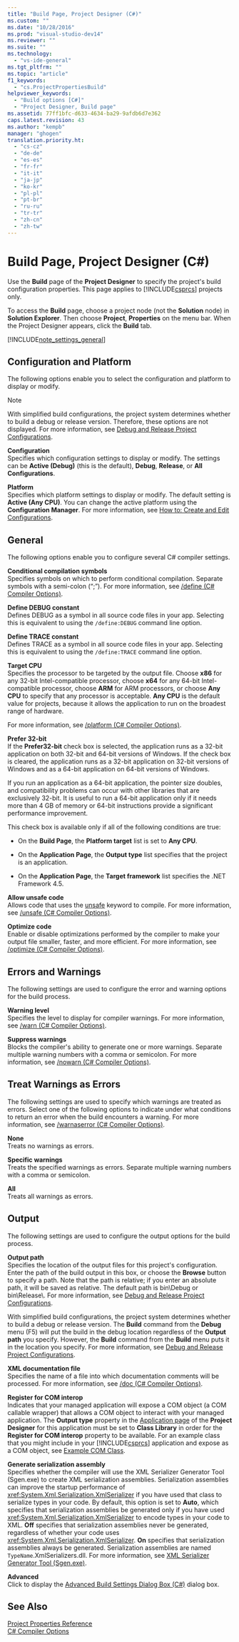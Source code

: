 ```yaml
---
title: "Build Page, Project Designer (C#)"
ms.custom: ""
ms.date: "10/28/2016"
ms.prod: "visual-studio-dev14"
ms.reviewer: ""
ms.suite: ""
ms.technology: 
  - "vs-ide-general"
ms.tgt_pltfrm: ""
ms.topic: "article"
f1_keywords: 
  - "cs.ProjectPropertiesBuild"
helpviewer_keywords: 
  - "Build options [C#]"
  - "Project Designer, Build page"
ms.assetid: 77ff1bfc-d633-4634-ba29-9afdb6d7e362
caps.latest.revision: 43
ms.author: "kempb"
manager: "ghogen"
translation.priority.ht: 
  - "cs-cz"
  - "de-de"
  - "es-es"
  - "fr-fr"
  - "it-it"
  - "ja-jp"
  - "ko-kr"
  - "pl-pl"
  - "pt-br"
  - "ru-ru"
  - "tr-tr"
  - "zh-cn"
  - "zh-tw"
---
```

# Build Page, Project Designer (C#)
Use the **Build** page of the **Project Designer** to specify the project's build configuration properties. This page applies to [!INCLUDE[csprcs](../../data-tools/includes/csprcs_md.md)] projects only.  
  
 To access the **Build** page, choose a project node (not the **Solution** node) in **Solution Explorer**. Then choose **Project**, **Properties** on the menu bar. When the Project Designer appears, click the **Build** tab.  
  
 [!INCLUDE[note_settings_general](../../data-tools/includes/note_settings_general_md.md)]  
  
## Configuration and Platform  
 The following options enable you to select the configuration and platform to display or modify.  
  
> [!NOTE]
>  With simplified build configurations, the project system determines whether to build a debug or release version. Therefore, these options are not displayed. For more information, see [Debug and Release Project Configurations](http://msdn.microsoft.com/en-us/0440b300-0614-4511-901a-105b771b236e).  
  
 **Configuration**  
 Specifies which configuration settings to display or modify. The settings can be **Active (Debug)** (this is the default), **Debug**, **Release**, or **All Configurations**.  
  
 **Platform**  
 Specifies which platform settings to display or modify. The default setting is **Active (Any CPU)**. You can change the active platform using the **Configuration Manager**. For more information, see [How to: Create and Edit Configurations](../../ide/how-to-create-and-edit-configurations.md).  
  
## General  
 The following options enable you to configure several C# compiler settings.  
  
 **Conditional compilation symbols**  
 Specifies symbols on which to perform conditional compilation. Separate symbols with a semi-colon (“;”). For more information, see [/define (C# Compiler Options)](../Topic/-define%20\(C%23%20Compiler%20Options\).md).  
  
 **Define DEBUG constant**  
 Defines DEBUG as a symbol in all source code files in your app. Selecting this is equivalent to using the `/define:DEBUG` command line option.  
  
 **Define TRACE constant**  
 Defines TRACE as a symbol in all source code files in your app. Selecting this is equivalent to using the `/define:TRACE` command line option.  
  
 **Target CPU**  
 Specifies the processor to be targeted by the output file. Choose **x86** for any 32-bit Intel-compatible processor, choose **x64** for any 64-bit Intel-compatible processor, choose **ARM** for ARM processors, or choose **Any CPU** to specify that any processor is acceptable. **Any CPU** is the default value for projects, because it allows the application to run on the broadest range of hardware.  
  
 For more information, see [/platform (C# Compiler Options)](../Topic/-platform%20\(C%23%20Compiler%20Options\).md).  
  
 **Prefer 32-bit**  
 If the **Prefer32-bit** check box is selected, the application runs as a 32-bit application on both 32-bit and 64-bit versions of Windows. If the check box is cleared, the application runs as a 32-bit application on 32-bit versions of Windows and as a 64-bit application on 64-bit versions of Windows.  
  
 If you run an application as a 64-bit application, the pointer size doubles, and compatibility problems can occur with other libraries that are exclusively 32-bit. It is useful to run a 64-bit application only if it needs more than 4 GB of memory or 64-bit instructions provide a significant performance improvement.  
  
 This check box is available only if all of the following conditions are true:  
  
-   On the **Build Page**, the **Platform target** list is set to **Any CPU**.  
  
-   On the **Application Page**, the **Output type** list specifies that the project is an application.  
  
-   On the **Application Page**, the **Target framework** list specifies the .NET Framework 4.5.  
  
 **Allow unsafe code**  
 Allows code that uses the [unsafe](../Topic/unsafe%20\(C%23%20Reference\).md) keyword to compile. For more information, see [/unsafe (C# Compiler Options)](../Topic/-unsafe%20\(C%23%20Compiler%20Options\).md).  
  
 **Optimize code**  
 Enable or disable optimizations performed by the compiler to make your output file smaller, faster, and more efficient. For more information, see [/optimize (C# Compiler Options)](../Topic/-optimize%20\(C%23%20Compiler%20Options\).md).  
  
## Errors and Warnings  
 The following settings are used to configure the error and warning options for the build process.  
  
 **Warning level**  
 Specifies the level to display for compiler warnings. For more information, see [/warn (C# Compiler Options)](../Topic/-warn%20\(C%23%20Compiler%20Options\).md).  
  
 **Suppress warnings**  
 Blocks the compiler's ability to generate one or more warnings. Separate multiple warning numbers with a comma or semicolon. For more information, see [/nowarn (C# Compiler Options)](../Topic/-nowarn%20\(C%23%20Compiler%20Options\).md).  
  
## Treat Warnings as Errors  
 The following settings are used to specify which warnings are treated as errors. Select one of the following options to indicate under what conditions to return an error when the build encounters a warning. For more information, see [/warnaserror (C# Compiler Options)](../Topic/-warnaserror%20\(C%23%20Compiler%20Options\).md).  
  
 **None**  
 Treats no warnings as errors.  
  
 **Specific warnings**  
 Treats the specified warnings as errors. Separate multiple warning numbers with a comma or semicolon.  
  
 **All**  
 Treats all warnings as errors.  
  
## Output  
 The following settings are used to configure the output options for the build process.  
  
 **Output path**  
 Specifies the location of the output files for this project's configuration. Enter the path of the build output in this box, or choose the **Browse** button to specify a path. Note that the path is relative; if you enter an absolute path, it will be saved as relative. The default path is bin\Debug or bin\Release\\. For more information, see [Debug and Release Project Configurations](http://msdn.microsoft.com/en-us/0440b300-0614-4511-901a-105b771b236e).  
  
 With simplified build configurations, the project system determines whether to build a debug or release version. The **Build** command from the **Debug** menu (F5) will put the build in the debug location regardless of the **Output path** you specify. However, the **Build** command from the **Build** menu puts it in the location you specify. For more information, see [Debug and Release Project Configurations](http://msdn.microsoft.com/en-us/0440b300-0614-4511-901a-105b771b236e).  
  
 **XML documentation file**  
 Specifies the name of a file into which documentation comments will be processed. For more information, see [/doc (C# Compiler Options)](../Topic/-doc%20\(C%23%20Compiler%20Options\).md).  
  
 **Register for COM interop**  
 Indicates that your managed application will expose a COM object (a COM callable wrapper) that allows a COM object to interact with your managed application. The **Output type** property in the [Application page](../../ide/reference/application-page-project-designer-visual-basic.md) of the **Project Designer** for this application must be set to **Class Library** in order for the **Register for COM interop** property to be available. For an example class that you might include in your [!INCLUDE[csprcs](../../data-tools/includes/csprcs_md.md)] application and expose as a COM object, see [Example COM Class](../Topic/Example%20COM%20Class%20\(C%23%20Programming%20Guide\).md).  
  
 **Generate serialization assembly**  
 Specifies whether the compiler will use the XML Serializer Generator Tool (Sgen.exe) to create XML serialization assemblies. Serialization assemblies can improve the startup performance of <xref:System.Xml.Serialization.XmlSerializer> if you have used that class to serialize types in your code. By default, this option is set to **Auto**, which specifies that serialization assemblies be generated only if you have used <xref:System.Xml.Serialization.XmlSerializer> to encode types in your code to XML. **Off** specifies that serialization assemblies never be generated, regardless of whether your code uses <xref:System.Xml.Serialization.XmlSerializer>. **On** specifies that serialization assemblies always be generated. Serialization assemblies are named `TypeName`.XmlSerializers.dll. For more information, see [XML Serializer Generator Tool (Sgen.exe)](../Topic/XML%20Serializer%20Generator%20Tool%20\(Sgen.exe\).md).  
  
 **Advanced**  
 Click to display the [Advanced Build Settings Dialog Box (C#)](../../ide/reference/advanced-build-settings-dialog-box-csharp.md) dialog box.  
  
## See Also  
 [Project Properties Reference](../../ide/reference/project-properties-reference.md)   
 [C# Compiler Options](../Topic/C%23%20Compiler%20Options.md)